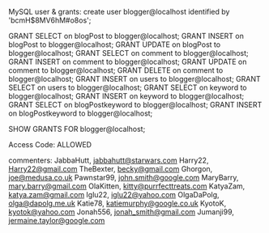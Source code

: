 MySQL user & grants:
create user blogger@localhost identified by 'bcmH$8MV6hM#o8os';

GRANT SELECT on blogPost to blogger@localhost;
GRANT INSERT on blogPost to blogger@localhost;
GRANT UPDATE on blogPost to blogger@localhost;
GRANT SELECT on comment to blogger@localhost;
GRANT INSERT on comment to blogger@localhost;
GRANT UPDATE on comment to blogger@localhost;
GRANT DELETE on comment to blogger@localhost;
GRANT INSERT on users to blogger@localhost;
GRANT SELECT on users to blogger@localhost;
GRANT SELECT on keyword to blogger@localhost;
GRANT INSERT on keyword to blogger@localhost;
GRANT SELECT on blogPostkeyword to blogger@localhost;
GRANT INSERT on blogPostkeyword to blogger@localhost;


SHOW GRANTS FOR blogger@localhost;

Access Code: ALLOWED


commenters:
JabbaHutt, jabbahutt@starwars.com
Harry22, Harry22@gmail.com
TheBexter, becky@gmail.com
Ghorgon, joe@medusa.co.uk
Pawnstar99, john.smith@google.com
MaryBarry, mary.barry@gmail.com
OlaKitten, kitty@purrfecttreats.com
KatyaZam, katya.zam@gmail.com
Iglu22, iglu22@yahoo.com
OlgaDaPolg, olga@dapolg.me.uk
Katie78, katiemurphy@google.co.uk
KyotoK, kyotok@yahoo.com
Jonah556, jonah_smith@gmail.com
Jumanji99, jermaine.taylor@google.com
